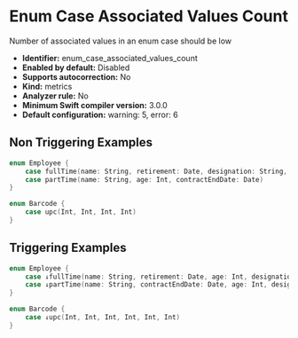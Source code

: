 # Enum Case Associated Values Count

Number of associated values in an enum case should be low

* **Identifier:** enum_case_associated_values_count
* **Enabled by default:** Disabled
* **Supports autocorrection:** No
* **Kind:** metrics
* **Analyzer rule:** No
* **Minimum Swift compiler version:** 3.0.0
* **Default configuration:** warning: 5, error: 6

## Non Triggering Examples

```swift
enum Employee {
    case fullTime(name: String, retirement: Date, designation: String, contactNumber: Int)
    case partTime(name: String, age: Int, contractEndDate: Date)
}
```

```swift
enum Barcode {
    case upc(Int, Int, Int, Int)
}
```

## Triggering Examples

```swift
enum Employee {
    case ↓fullTime(name: String, retirement: Date, age: Int, designation: String, contactNumber: Int)
    case ↓partTime(name: String, contractEndDate: Date, age: Int, designation: String, contactNumber: Int)
}
```

```swift
enum Barcode {
    case ↓upc(Int, Int, Int, Int, Int, Int)
}
```